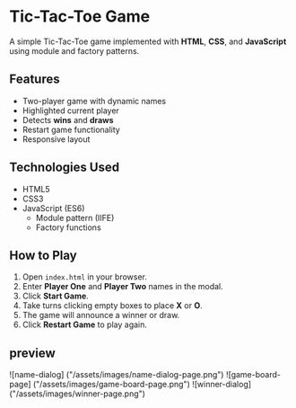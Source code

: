 # Tic-Tac-Toe Game

A simple Tic-Tac-Toe game implemented with **HTML**, **CSS**, and **JavaScript** using module and factory patterns.

## Features

- Two-player game with dynamic names
- Highlighted current player
- Detects **wins** and **draws**
- Restart game functionality
- Responsive layout

## Technologies Used

- HTML5
- CSS3
- JavaScript (ES6)
  - Module pattern (IIFE)
  - Factory functions

## How to Play

1. Open `index.html` in your browser.
2. Enter **Player One** and **Player Two** names in the modal.
3. Click **Start Game**.
4. Take turns clicking empty boxes to place **X** or **O**.
5. The game will announce a winner or draw.
6. Click **Restart Game** to play again.

## preview

![name-dialog] ("/assets/images/name-dialog-page.png")
![game-board-page] ("/assets/images/game-board-page.png")
![winner-dialog] ("/assets/images/winner-page.png")
